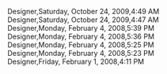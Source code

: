 ﻿Designer,Saturday, October 24, 2009,4:49 AM  Designer,Saturday, October 24, 2009,4:47 AM  Designer,Monday, February 4, 2008,5:39 PM  Designer,Monday, February 4, 2008,5:36 PM  Designer,Monday, February 4, 2008,5:25 PM  Designer,Monday, February 4, 2008,5:23 PM  Designer,Friday, February 1, 2008,4:11 PM